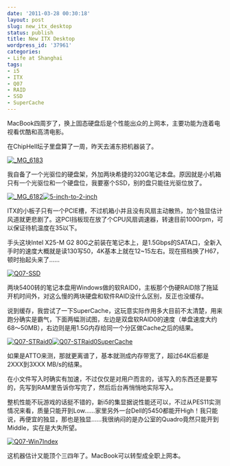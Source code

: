 ```yaml
---
date: '2011-03-28 00:30:18'
layout: post
slug: new_itx_desktop
status: publish
title: New ITX Desktop
wordpress_id: '37961'
categories:
- Life at Shanghai
tags:
- i5
- ITX
- Q07
- RAID
- SSD
- SuperCache
---
```


MacBook四周岁了，换上固态硬盘后是个性能出众的上网本，主要功能为连着电视看优酷和高清电影。




在ChipHell坛子里盘算了一周，昨天去浦东把机器装了。




[![_MG_6183](http://qingpei.me/wordpress/wp-content/uploads/2011/03/MG_6183_thumb.jpg)](http://qingpei.me/wordpress/wp-content/uploads/2011/03/MG_6183.jpg)




我自备了一个光驱位的硬盘架，外加两块希捷的320G笔记本盘。原因就是小机箱只有一个光驱位和一个硬盘位，我要塞个SSD，别的盘只能往光驱位放了。




[![_MG_6182](http://qingpei.me/wordpress/wp-content/uploads/2011/03/MG_6182_thumb.jpg)](http://qingpei.me/wordpress/wp-content/uploads/2011/03/MG_6182.jpg)[![5-inch-to-2-inch](http://qingpei.me/wordpress/wp-content/uploads/2011/03/5-inch-to-2-inch_thumb.jpg)](http://qingpei.me/wordpress/wp-content/uploads/2011/03/5-inch-to-2-inch.jpg)




ITX的小板子只有一个PCIE槽，不过机箱小并且没有风扇主动散热，加个独显估计风道就更悲剧了。这PCI挡板现在放了个CPU风扇调速器，转速目前1000rpm，可以保证待机温度在35以下。




手头这块Intel X25-M G2 80G之前装在笔记本上，是1.5Gbps的SATA口，全新入手时的速度大概就是读130写50，4K基本上就在12~15左右。现在搭档换了H67，顿时抬起头来了……




[![Q07-SSD](http://qingpei.me/wordpress/wp-content/uploads/2011/03/Q07-SSD_thumb.png)](http://qingpei.me/wordpress/wp-content/uploads/2011/03/Q07-SSD.png)




两块5400转的笔记本盘用Windows做的软RAID0，主板那个伪硬RAID除了拖延开机时间外，对这么慢的两块硬盘和软件RAID没什么区别，反正也没缓存。




说到缓存，我尝试了一下SuperCache，这玩意实际作用多大目前不太清楚，用来跑分确实是霸气，下面两幅测试图，左边是双盘软RAID0的速度（单盘速度大约68～50MB），右边则是用1.5G内存给同一个分区做Cache之后的结果。




[![Q07-STRaid0](http://qingpei.me/wordpress/wp-content/uploads/2011/03/Q07-STRaid0_thumb.png)](http://qingpei.me/wordpress/wp-content/uploads/2011/03/Q07-STRaid0.png)[![Q07-STRaid0SuperCache](http://qingpei.me/wordpress/wp-content/uploads/2011/03/Q07-STRaid0SuperCache_thumb.png)](http://qingpei.me/wordpress/wp-content/uploads/2011/03/Q07-STRaid0SuperCache.png)




如果是ATTO来测，那就更离谱了，基本就测成内存带宽了，超过64K后都是2XXX到3XXX MB/s的结果。




在小文件写入时确实有加速，不过仅仅是对用户而言的，该写入的东西还是要写的，先写到RAM里告诉你写完了，然后后台再悄悄地实际写入。




整机性能不玩游戏的话挺不错的，新i5的集显据说性能还可以，不过从PES11实测情况来看，质量只能开到Low……家里另外一台Dell的5450都能开High！我只能说，再便宜的独显，那也是独显……我很纳闷的是办公室的Quadro竟然只能开到Middle，实在是大失所望。




[![Q07-Win7Index](http://qingpei.me/wordpress/wp-content/uploads/2011/03/Q07-Win7Index_thumb.png)](http://qingpei.me/wordpress/wp-content/uploads/2011/03/Q07-Win7Index.png)




这机器估计又能顶个三四年了。MacBook可以转型成全职上网本。
